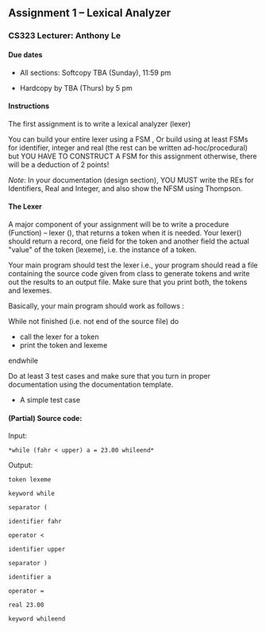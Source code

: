 ## Assignment 1 – Lexical Analyzer
### CS323 Lecturer: Anthony Le
#### Due dates

- All sections: Softcopy TBA (Sunday), 11:59 pm

- Hardcopy by TBA (Thurs) by 5 pm

#### Instructions

The first assignment is to write a lexical analyzer (lexer)

You can build your entire lexer using a FSM , Or build using at least FSMs for
identifier, integer and real (the rest can be written ad-hoc/procedural) but YOU
HAVE TO CONSTRUCT A FSM for this assignment otherwise, there will be a deduction
of 2 points!

*Note*: In your documentation (design section), YOU MUST write the REs for Identifiers,
Real and Integer, and also show the NFSM using Thompson.

#### The Lexer
A major component of your assignment will be to write a procedure (Function) – lexer (), that returns a token when it is needed. Your lexer() should return a record, one field for the token and another field the actual "value" of the token (lexeme), i.e. the instance of a token.

Your main program should test the lexer i.e., your program should read a file containing the source code given from class to generate tokens and write out the results to an output file. Make sure that you print both, the tokens and lexemes.

Basically, your main program should work as follows :

While not finished (i.e. not end of the source file) do

- call the lexer for a token
- print the token and lexeme

endwhile

Do at least 3 test cases and make sure that you turn in proper documentation using the
documentation template.

- A simple test case

#### (Partial) Source code:

Input: 

    *while (fahr < upper) a = 23.00 whileend*

Output:
 
    token lexeme
 
    keyword while
 
    separator (
     
    identifier fahr
 
    operator <
 
    identifier upper
 
    separator )
 
    identifier a
 
    operator =
 
    real 23.00
 
    keyword whileend 